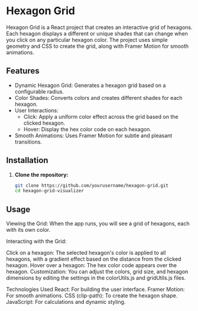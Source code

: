 # Hexagon Grid

Hexagon Grid is a React project that creates an interactive grid of hexagons. Each hexagon displays a different or unique shades that can change when you click on any particular hexagon color. The project uses simple geometry and CSS to create the grid, along with Framer Motion for smooth animations.

## Features

- Dynamic Hexagon Grid: Generates a hexagon grid based on a configurable radius.
- Color Shades: Converts colors and creates different shades for each hexagon.
- User Interactions: 
  - Click: Apply a uniform color effect across the grid based on the clicked hexagon.  
  - Hover: Display the hex color code on each hexagon.
- Smooth Animations: Uses Framer Motion for subtle and pleasant transitions.

## Installation

1. **Clone the repository:**

   ```bash
   git clone https://github.com/yourusername/hexagon-grid.git
   cd hexagon-grid-visualizer
   
## Usage
Viewing the Grid:
When the app runs, you will see a grid of hexagons, each with its own color.

Interacting with the Grid:

Click on a hexagon: The selected hexagon's color is applied to all hexagons, with a gradient effect based on the distance from the clicked hexagon.
Hover over a hexagon: The hex color code appears over the hexagon.
Customization:
You can adjust the colors, grid size, and hexagon dimensions by editing the settings in the colorUtils.js and gridUtils.js files.

Technologies Used
React: For building the user interface.
Framer Motion: For smooth animations.
CSS (clip-path): To create the hexagon shape.
JavaScript: For calculations and dynamic styling.
